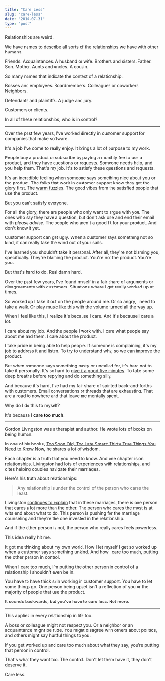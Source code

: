 ```yaml
---
title: "Care Less"
slug: "care-less"
date: "2016-07-31"
type: "post"
---
```


Relationships are weird. 

We have names to describe all sorts of the relationships we have with other humans. 

Friends. Acquaintances. A husband or wife. Brothers and sisters. Father. Son. Mother. Aunts and uncles. A cousin. 

So many names that indicate the context of a relationship. 

Bosses and employees. Boardmembers. Colleagues or coworkers. Neighbors. 

Defendants and plaintiffs. A judge and jury. 

Customers or clients. 

In all of these relationships, who is in control? 

* * * 

Over the past few years, I've worked directly in customer support for companies that make software. 

It's a job I've come to really enjoy. It brings a lot of purpose to my work. 

People buy a product or subscribe by paying a monthly fee to use a product, and they have questions or requests. Someone needs help, and you help them. 
That's my job. It's to satisfy these questions and requests. 

It's an incredible feeling when someone says something nice about you or the product. The folks that work in customer support know they get the glory first.  The [warm fuzzies](http://carokopp.com/post/39447960497/customer-service-secret). The good vibes from the satisfied people that use the product. 

But you can't satisfy everyone. 

For all the glory, there are people who only want to argue with you. The ones who say they have a question, but don't ask one and end their email with *please advise*. The people who aren't a good fit for your product. And don't know it yet. 

Customer support can get ugly. When a customer says something not so kind, it can really take the wind out of your sails. 

I've learned you shouldn't take it personal. After all, they're not blaming you, specifically. They're blaming the product. You're not the product. You're you. 

But that's hard to do. Real damn hard. 

Over the past few years, I've found myself in a fair share of arguments or disagreements with customers. Situations where I get really worked up at times. 

So worked up I take it out on the people around me. Or so angry, I need to take a walk. Or [play music like this](https://www.youtube.com/watch?v=6sRQ9q4hzv4&list=PL_rR2s4GqBlZisb9D65sfOsd0ahQhBiWY) with the volume turned all the way up.

When I feel like this, I realize it's because I care. And it's because I care a lot. 

I care about my job. And the people I work with. I care what people say about me and them. I care about the product. 

I take pride in being able to help people. If someone is complaining, it's my job to address it and listen. To try to understand why, so we can improve the product. 

But when someone says something nasty or uncalled for, it's hard not to take it personally. It's so hard to [give it a good five minutes](https://signalvnoise.com/posts/3124-give-it-five-minutes). To take some deep breaths before replying and do something silly. 

And because it's hard, I've had my fair share of spirited back-and-forths with customers. Email conversations or threads that are exhausting. That are a road to nowhere and that leave me mentally spent. 

Why do I do this to myself? 

It's because I **care too much**. 

* * * 

Gordon Livingston was a therapist and author. He wrote lots of books on being human. 

In one of his books, [Too Soon Old, Too Late Smart: Thirty True Things You Need to Know Now](https://www.amazon.com/Too-Soon-Old-Late-Smart/dp/1569243735), he shares a lot of wisdom. 

Each chapter is a truth that you need to know. And one chapter is on relationships. Livingston had lots of experiences with relationships, and cites helping couples navigate their marriages. 

Here's his truth about relationships: 

> Any relationship is under the control of the person who cares the least.

Livingston [continues to explain](http://people.hotdogsandeggs.com/gordon-livingston) that in these marriages, there is one person that cares a lot more than the other. The person who cares the most is at wits end about what to do. This person is pushing for the marriage counseling and they’re the one invested in the relationship.

And if the other person is not, the person who really cares feels powerless.

This idea really hit me.  

It got me thinking about my own world. How I let myself I get so worked up when a customer says something unkind. And how I care too much, putting the other person in control. 

When I care too much, I'm putting the other person in control of a relationship I shouldn't even be in. 

You have to have thick skin working in customer support. You have to let some things go. One person being upset isn't a reflection of you or the majority of people that use the product. 

It sounds backwards, but you've have to care less. Not more. 

* * * 

This applies in every relationship in life too. 

A boss or colleague might not respect you. Or a neighbor or an acquaintance might be rude. You might disagree with others about politics, and others might say hurtful things to you. 

If you get worked up and care too much about what they say, you're putting that person in control. 

That's what they want too. The control. Don't let them have it, they don't deserve it. 

Care less. 
